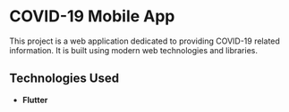 # COVID-19 Mobile App

This project is a web application dedicated to providing COVID-19 related information. It is built using modern web technologies and libraries.

## Technologies Used

-   **Flutter**
